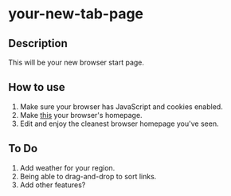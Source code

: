 your-new-tab-page
===============

Description
-----------
This will be your new browser start page.

How to use
-----------
1. Make sure your browser has JavaScript and cookies enabled. 
2. Make [this](http://yvescourtois.com/your-new-tab-page/) your browser's homepage.
3. Edit and enjoy the cleanest browser homepage you've seen.

To Do
-----------
1. Add weather for your region. 
2. Being able to drag-and-drop to sort links.
3. Add other features?